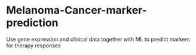 # Melanoma-Cancer-marker-prediction
Use gene expression and clinical data together with ML to predict markers for therapy responses
